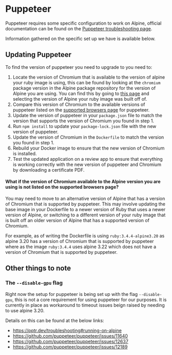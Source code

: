 # Puppeteer 

Puppeteer requires some specific configuration to work on Alpine, official documentation can be found on the [Puppeteer troubleshooting page](https://pptr.dev/troubleshooting#running-on-alpine).

Information gathered on the specific set up we have is available below.

## Updating Puppeteer

To find the version of puppeteer you need to upgrade to you need to:

1. Locate the version of Chromium that is available to the version of alpine your ruby image is using, this can be found by looking at the `chromium` package version in the Alpine package repository for the version of Alpine you are using. You can find this by going to [this page](https://pkgs.alpinelinux.org/packages?name=chromium&branch=v3.19&repo=&arch=x86_64&origin=&flagged=&maintainer=) and selecting the version of Alpine your ruby image was built off of.
2. Compare this version of Chromium to the available versions of puppeteer listed on the [supported browsers page](https://pptr.dev/supported-browsers) for puppeteer.
3. Update the version of puppeteer in your `package.json` file to match the version that supports the version of Chromium you found in step 1.
4. Run `npm install` to update your `package-lock.json` file with the new version of puppeteer.
5. Update the version of Chromium in the `Dockerfile` to match the version you found in step 1.
6. Rebuild your Docker image to ensure that the new version of Chromium is installed.
7. Test the updated application on a review app to ensure that everything is working correctly with the new version of puppeteer and Chromium by downloading a certificate PDF.

#### What if the version of Chromium available to the Alpine version you are using is not listed on the supported browsers page?

You may need to move to an alternative version of Alpine that has a version of Chromium that is supported by puppeteer. This may involve updating the base image in your Dockerfile to a newer version of Ruby that uses a newer version of Alpine, or switching to a different version of your ruby image that is built off an older version of Alpine that has a supported version of Chromium.

For example, as of writing the Dockerfile is using `ruby:3.4.4-alpine3.20` as alpine 3.20 has a version of Chromium that is supported by puppeteer where as the image `ruby:3.4.4` uses alpine 3.22 which does not have a version of Chromium that is supported by puppeteer.

## Other things to note

### The `--disable-gpu` flag

Right now the setup for puppeteer is being set up with the flag `--disable-gpu`, this is not a core requirement for using puppeteer for our purposes. It is currently in place as workaround to timeout issues beign raised by needing to use alpine 3.20. 

Details on this can be found at the below links:
- https://pptr.dev/troubleshooting#running-on-alpine
- https://github.com/puppeteer/puppeteer/issues/11640
- https://github.com/puppeteer/puppeteer/issues/12637
- https://github.com/puppeteer/puppeteer/issues/12189


